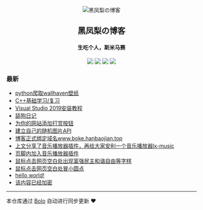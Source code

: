 <p align="center"><img alt="黑凤梨の博客" src="https://s1.ax1x.com/2020/09/04/wF7k2n.th.png"></p><h2 align="center">
黑凤梨の博客
</h2>

<h4 align="center">生吃个人，斯米马赛</h4>
<p align="center"><a title="黑凤梨の博客" target="_blank" href="https://github.com/heifengli6666/bolo-blog"><img src="https://img.shields.io/github/last-commit/heifengli6666/bolo-blog.svg?style=flat-square&color=FF9900"></a>
<a title="GitHub repo size in bytes" target="_blank" href="https://github.com/heifengli6666/bolo-blog"><img src="https://img.shields.io/github/repo-size/heifengli6666/bolo-blog.svg?style=flat-square"></a>
<a title="Bolo Version" target="_blank" href="https://github.com/adlered/bolo-solo"><img src="https://img.shields.io/badge/bolo-v2.1 稳定版-f1e05a.svg?style=flat-square&color=blueviolet"></a>
<a title="Hits" target="_blank" href="https://github.com/88250/hits"><img src="https://hits.b3log.org/heifengli6666/bolo-blog.svg"></a></p>

### 最新

* [python爬取wallhaven壁纸](http://106.54.174.240/articles/2020/09/23/1600861774874.html)
* [C++基础学习/复习](http://106.54.174.240/articles/2020/09/20/1600560700833.html)
* [Visual Studio 2019安装教程](http://106.54.174.240/articles/2020/09/17/1600326732106.html)
* [舔狗日记](http://106.54.174.240/articles/2020/09/10/1599745885516.html)
* [为你的网站添加打赏按钮](http://106.54.174.240/articles/2020/09/10/1599718126657.html)
* [建立自己的随机图片API](http://106.54.174.240/articles/2020/09/08/1599540229522.html)
* [博客正式绑定域名www.boke.hanbaojian.top](http://106.54.174.240/articles/2020/09/05/1599315181886.html)
* [上文分享了音乐播放器插件，再给大家安利一个音乐播放器lx-music](http://106.54.174.240/articles/2020/09/05/1599282559863.html)
* [页脚内加入音乐播放器插件](http://106.54.174.240/music)
* [鼠标点击网页空白处出现富强民主和谐自由等字样](http://106.54.174.240/articles/2020/09/05/1599267901128.html)
* [鼠标点击网页空白处冒小圆点](http://106.54.174.240/articles/2020/09/05/1599265315675.html)
* [hello,world!](http://106.54.174.240/first)
* [该内容已经加密](http://106.54.174.240/articles/2020/09/04/1599579137573.html)



---

本仓库通过 [Bolo](https://github.com/adlered/bolo-solo) 自动进行同步更新 ❤️ 
